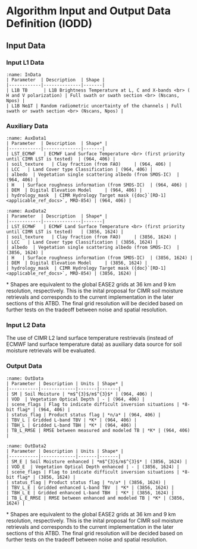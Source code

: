 # Algorithm Input and Output Data Definition (IODD)


## Input Data

### Input L1 Data

```{table} Input L1 Data
:name: InData
| Parameter  | Description  | Shape |
|------------|--------------|-------|
| L1B TB      | L1B Brightness Temperature at L, C and X-bands <br> ( H and V polarization) | Full swath or swath section <br> (Nscans, Npos) |
| L1B NeΔT | Random radiometric uncertainty of the channels | Full swath or swath section <br> (Nscans, Npos) |
```

### Auxiliary Data

```{table} Auxiliary Data (36 km grid)
:name: AuxData1
| Parameter  | Description  | Shape* |
|------------|--------------|-------|
| LST_ECMWF   | ECMWF Land Surface Temperature <br> (first priority until CIMR LST is tested)  | (964, 406) |
| soil_texture   | Clay fraction (from FAO)     | (964, 406) |
| LCC   | Land Cover type Classification | (964, 406) |
| albedo  | Vegetation single scattering albedo (from SMOS-IC)  | (964, 406) |
| H   | Surface roughness information (from SMOS-IC)  | (964, 406) |
| DEM  | Digital Elevation Model     | (964, 406) |
| hydrology_mask  | CIMR Hydrology Target mask ({doc}`[RD-1] <applicable_ref_docs>`, MRD-854) | (964, 406) |
```

```{table} Auxiliary Data (9 km grid)
:name: AuxData2
| Parameter  | Description  | Shape* |
|------------|--------------|-------|
| LST_ECMWF   | ECMWF Land Surface Temperature <br> (first priority until CIMR LST is tested)   | (3856, 1624) |
| soil_texture   | Clay fraction (from FAO)     | (3856, 1624) |
| LCC   | Land Cover type Classification | (3856, 1624) |
| albedo  | Vegetation single scattering albedo (from SMOS-IC)  | (3856, 1624) |
| H   | Surface roughness information (from SMOS-IC)  | (3856, 1624) |
| DEM  | Digital Elevation Model     | (3856, 1624) |
| hydrology_mask  | CIMR Hydrology Target mask ({doc}`[RD-1] <applicable_ref_docs>`, MRD-854) | (3856, 1624) |
```


\* Shapes are equivalent to the global EASE2 grids at 36 km and 9 km resolution, respectively. 
This is the inital proposal for CIMR soil moisture retrievals and corresponds to 
the current implementation in the later sections of this ATBD. 
The final grid resolution will be decided based on further tests on the tradeoff between noise and spatial resolution.

### Input L2 Data

The use of CIMR L2 land surface temperature restrievals (instead of ECMWF land surface temperature data) as 
auxiliary data source for soil moisture retrievals will be evaluated. 


### Output Data  

```{table} L2 Processor Output Data (36 km grid)
:name: OutData
| Parameter | Description | Units | Shape* |
|-----------|-------------|-------|-------|
| SM | Soil Moisture | *m$^{3}$/m$^{3}$* | (964, 406) |
| VOD  | Vegetation Optical Depth | - | (964, 406) |
| scene_flags | Flag to indicate difficult inversion situations | *8-bit flag* | (964, 406) |
| status_flag | Product status flag | *n/a* | (964, 406) |
| TBV_L | Gridded L-band TBV | *K* | (964, 406) |
| TBH_L | Gridded L-band TBH | *K* | (964, 406) |
| TB_L_RMSE | RMSE between measured and modeled TB | *K* | (964, 406) |
```


```{table} L2 Processor Output Data (9 km grid)
:name: OutData2
| Parameter | Description | Units | Shape* |
|-----------|-------------|-------|-------|
| SM_E | Soil Moisture enhanced | *m$^{3}$/m$^{3}$* | (3856, 1624) |
| VOD_E  | Vegetation Optical Depth enhanced | - | (3856, 1624) |
| scene_flags | Flag to indicate difficult inversion situations | *8-bit flag* | (3856, 1624) |
| status_flag | Product status flag | *n/a* | (3856, 1624) |
| TBV_L_E | Gridded enhanced L-band TBV  | *K* | (3856, 1624) |
| TBH_L_E | Gridded enhanced L-band TBH  | *K* | (3856, 1624) |
| TB_L_E_RMSE | RMSE between enhanced and modeled TB | *K* | (3856, 1624) |
```


\* Shapes are equivalent to the global EASE2 grids at 36 km and 9 km resolution, respectively. 
This is the inital proposal for CIMR soil moisture retrievals and corresponds to 
the current implementation in the later sections of this ATBD. 
The final grid resolution will be decided based on further tests on the tradeoff between noise and spatial resolution.
